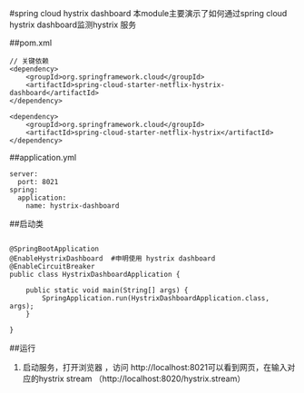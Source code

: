 
#spring cloud hystrix dashboard
本module主要演示了如何通过spring cloud hystrix dashboard监测hystrix 服务


##pom.xml

``` 
// 关键依赖
<dependency>
    <groupId>org.springframework.cloud</groupId>
    <artifactId>spring-cloud-starter-netflix-hystrix-dashboard</artifactId>
</dependency>

<dependency>
    <groupId>org.springframework.cloud</groupId>
    <artifactId>spring-cloud-starter-netflix-hystrix</artifactId>
</dependency>
```

##application.yml


```
server:
  port: 8021
spring:
  application:
    name: hystrix-dashboard
```
##启动类


```

@SpringBootApplication
@EnableHystrixDashboard  #申明使用 hystrix dashboard
@EnableCircuitBreaker
public class HystrixDashboardApplication {

    public static void main(String[] args) {
        SpringApplication.run(HystrixDashboardApplication.class, args);
    }

}
```


##运行
1.  启动服务，打开浏览器 ，访问 http://localhost:8021可以看到网页，在输入对应的hystrix stream （http://localhost:8020/hystrix.stream） 
